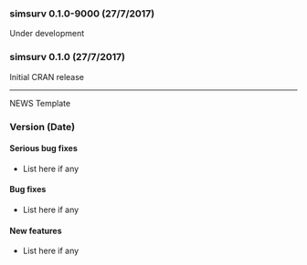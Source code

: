 ### simsurv 0.1.0-9000 (27/7/2017)
  
Under development

### simsurv 0.1.0 (27/7/2017)
  
Initial CRAN release


---
NEWS Template 

### Version (Date) 
 
#### Serious bug fixes   
   * List here if any 
   
#### Bug fixes    
   * List here if any 
   
#### New features    
   * List here if any    
